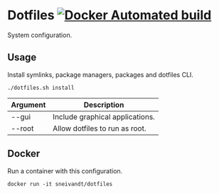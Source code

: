 # Dotfiles [![Docker Automated build](https://img.shields.io/docker/automated/sneivandt/dotfiles.svg)](https://hub.docker.com/r/sneivandt/dotfiles/)

System configuration.

## Usage

Install symlinks, package managers, packages and dotfiles CLI.

```
./dotfiles.sh install
```

| Argument | Description                     |
| -        | -                               |
| --gui    | Include graphical applications. |
| --root   | Allow dotfiles to run as root.  |

## Docker

Run a container with this configuration.

```
docker run -it sneivandt/dotfiles
```
